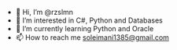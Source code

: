 - 👋 Hi, I’m @rzslmn
- 👀 I’m interested in C#, Python and Databases
- 🌱 I’m currently learning Python and Oracle
- 📫 How to reach me soleimani1385@gmail.com

<!---
rzslmn/rzslmn is a ✨ special ✨ repository because its `README.md` (this file) appears on your GitHub profile.
You can click the Preview link to take a look at your changes.
--->
